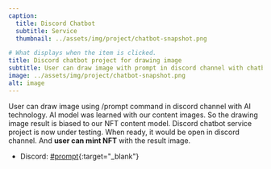 ```yaml
---
caption:
  title: Discord Chatbot
  subtitle: Service
  thumbnail: ../assets/img/project/chatbot-snapshot.png

# What displays when the item is clicked.
title: Discord chatbot project for drawing image
subtitle: User can draw image with prompt in discord channel with chatbot command /draw.
image: ../assets/img/project/chatbot-snapshot.png
alt: image
---
```


User can draw image using /prompt command in discord channel with AI technology. AI model was learned with our content images. So the drawing image result is biased to our NFT content model. Discord chatbot service project is now under testing.
When ready, it would be open in discord channel. And **user can mint NFT** with the result image.

- Discord: [#prompt](https://discord.com/channels/1049501409755811940/1049501409755811943){:target="\_blank"}
